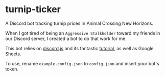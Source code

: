 # turnip-ticker

A Discord bot tracking turnip prices in Animal Crossing New Horizons.

When I got tired of being an `Aggressive Stalkholder` toward my friends in our Discord server, I created a bot to do that work for me.

This bot relies on [discord.js](https://discord.js.org/#/docs/main/stable/general/welcome) and its fantastic [tutorial](https://discordjs.guide/), as well as Google Sheets.

To use, rename `example.config.json` to `config.json` and insert your bot's token.
